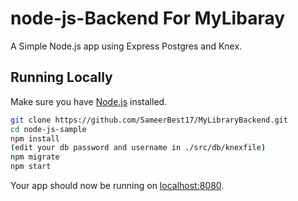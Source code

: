 # node-js-Backend For MyLibaray

A Simple Node.js app using Express Postgres and Knex.

## Running Locally

Make sure you have [Node.js](http://nodejs.org/) installed.

```sh
git clone https://github.com/SameerBest17/MyLibraryBackend.git
cd node-js-sample
npm install
(edit your db password and username in ./src/db/knexfile)
npm migrate
npm start
```

Your app should now be running on [localhost:8080](http://localhost:8080/).
